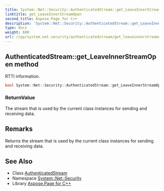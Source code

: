 ```yaml
---
title: System::Net::Security::AuthenticatedStream::get_LeaveInnerStreamOpen method
linktitle: get_LeaveInnerStreamOpen
second_title: Aspose.Page for C++
description: 'System::Net::Security::AuthenticatedStream::get_LeaveInnerStreamOpen method. RTTI information in C++.'
type: docs
weight: 600
url: /cpp/system.net.security/authenticatedstream/get_leaveinnerstreamopen/
---
```

## AuthenticatedStream::get_LeaveInnerStreamOpen method


RTTI information.

```cpp
bool System::Net::Security::AuthenticatedStream::get_LeaveInnerStreamOpen() const
```


### ReturnValue

The stream that is used by the current class instances for sending and receiving data.
## Remarks


Returns the stream that is used by the current class instances for sending and receiving data. 
## See Also

* Class [AuthenticatedStream](../)
* Namespace [System::Net::Security](../../)
* Library [Aspose.Page for C++](../../../)
